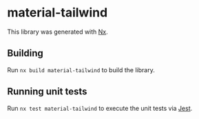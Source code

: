 # material-tailwind

This library was generated with [Nx](https://nx.dev).

## Building

Run `nx build material-tailwind` to build the library.

## Running unit tests

Run `nx test material-tailwind` to execute the unit tests via [Jest](https://jestjs.io).
